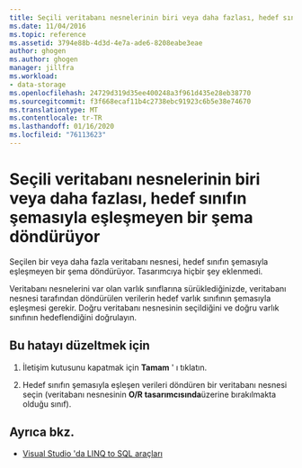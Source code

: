 ```yaml
---
title: Seçili veritabanı nesnelerinin biri veya daha fazlası, hedef sınıfın şemasıyla eşleşmeyen bir şema döndürüyor
ms.date: 11/04/2016
ms.topic: reference
ms.assetid: 3794e88b-4d3d-4e7a-ade6-8208eabe3eae
author: ghogen
ms.author: ghogen
manager: jillfra
ms.workload:
- data-storage
ms.openlocfilehash: 24729d319d35ee400248a3f961d435e28eb38770
ms.sourcegitcommit: f3f668ecaf11b4c2738ebc91923c6b5e38e74670
ms.translationtype: MT
ms.contentlocale: tr-TR
ms.lasthandoff: 01/16/2020
ms.locfileid: "76113623"
---
```

# <a name="one-or-more-selected-database-objects-return-a-schema-that-does-not-match-the-schema-of-the-target-class"></a>Seçili veritabanı nesnelerinin biri veya daha fazlası, hedef sınıfın şemasıyla eşleşmeyen bir şema döndürüyor

Seçilen bir veya daha fazla veritabanı nesnesi, hedef sınıfın şemasıyla eşleşmeyen bir şema döndürüyor. Tasarımcıya hiçbir şey eklenmedi.

Veritabanı nesnelerini var olan varlık sınıflarına sürüklediğinizde, veritabanı nesnesi tarafından döndürülen verilerin hedef varlık sınıfının şemasıyla eşleşmesi gerekir. Doğru veritabanı nesnesinin seçildiğini ve doğru varlık sınıfının hedeflendiğini doğrulayın.

## <a name="to-correct-this-error"></a>Bu hatayı düzeltmek için

1. İletişim kutusunu kapatmak için **Tamam** ' ı tıklatın.

2. Hedef sınıfın şemasıyla eşleşen verileri döndüren bir veritabanı nesnesi seçin (veritabanı nesnesinin **O/R tasarımcısında**üzerine bırakılmakta olduğu sınıf).

## <a name="see-also"></a>Ayrıca bkz.

- [Visual Studio 'da LINQ to SQL araçları](../data-tools/linq-to-sql-tools-in-visual-studio2.md)
